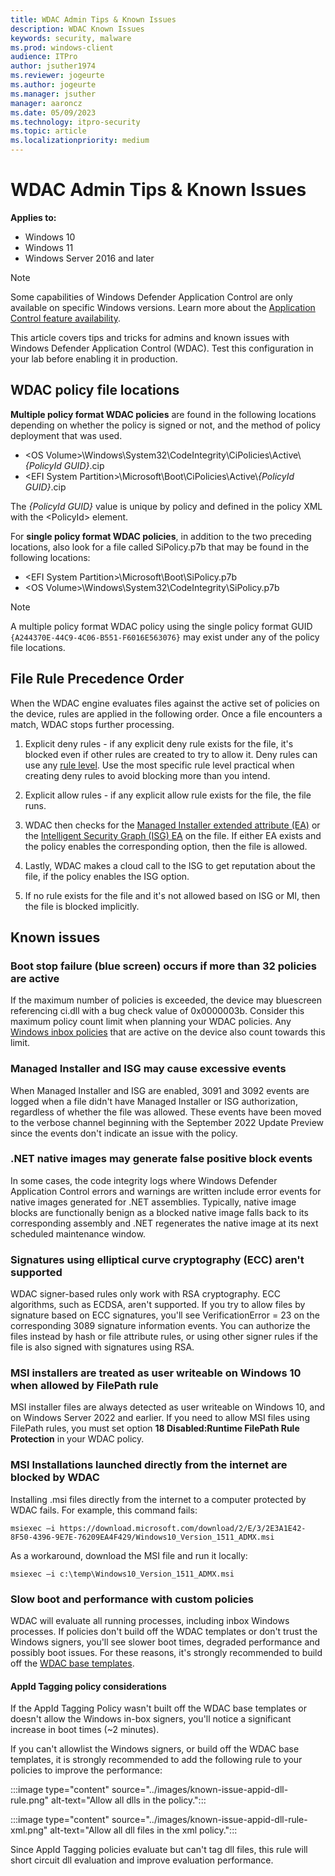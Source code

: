 ```yaml
---
title: WDAC Admin Tips & Known Issues
description: WDAC Known Issues
keywords: security, malware
ms.prod: windows-client
audience: ITPro
author: jsuther1974
ms.reviewer: jogeurte
ms.author: jogeurte
ms.manager: jsuther
manager: aaroncz
ms.date: 05/09/2023
ms.technology: itpro-security
ms.topic: article
ms.localizationpriority: medium
---
```


# WDAC Admin Tips & Known Issues

**Applies to:**

- Windows 10
- Windows 11
- Windows Server 2016 and later

> [!NOTE]
> Some capabilities of Windows Defender Application Control are only available on specific Windows versions. Learn more about the [Application Control feature availability](/windows/security/threat-protection/windows-defender-application-control/feature-availability).

This article covers tips and tricks for admins and known issues with Windows Defender Application Control (WDAC). Test this configuration in your lab before enabling it in production.

## WDAC policy file locations

**Multiple policy format WDAC policies** are found in the following locations depending on whether the policy is signed or not, and the method of policy deployment that was used.

- &lt;OS Volume&gt;\\Windows\\System32\\CodeIntegrity\\CiPolicies\Active\\*\{PolicyId GUID\}*.cip
- &lt;EFI System Partition&gt;\\Microsoft\\Boot\\CiPolicies\Active\\*\{PolicyId GUID\}*.cip

The *\{PolicyId GUID\}* value is unique by policy and defined in the policy XML with the &lt;PolicyId&gt; element.

For **single policy format WDAC policies**, in addition to the two preceding locations, also look for a file called SiPolicy.p7b that may be found in the following locations:

- &lt;EFI System Partition&gt;\\Microsoft\\Boot\\SiPolicy.p7b
- &lt;OS Volume&gt;\\Windows\\System32\\CodeIntegrity\\SiPolicy.p7b

> [!NOTE]
> A multiple policy format WDAC policy using the single policy format GUID `{A244370E-44C9-4C06-B551-F6016E563076}` may exist under any of the policy file locations.

## File Rule Precedence Order

When the WDAC engine evaluates files against the active set of policies on the device, rules are applied in the following order. Once a file encounters a match, WDAC stops further processing.

1. Explicit deny rules - if any explicit deny rule exists for the file, it's blocked even if other rules are created to try to allow it. Deny rules can use any [rule level](/windows/security/threat-protection/windows-defender-application-control/select-types-of-rules-to-create#windows-defender-application-control-file-rule-levels). Use the most specific rule level practical when creating deny rules to avoid blocking more than you intend.

2. Explicit allow rules - if any explicit allow rule exists for the file, the file runs.

3. WDAC then checks for the [Managed Installer extended attribute (EA)](/windows/security/threat-protection/windows-defender-application-control/configure-authorized-apps-deployed-with-a-managed-installer) or the [Intelligent Security Graph (ISG) EA](/windows/security/threat-protection/windows-defender-application-control/use-windows-defender-application-control-with-intelligent-security-graph) on the file. If either EA exists and the policy enables the corresponding option, then the file is allowed.

4. Lastly, WDAC makes a cloud call to the ISG to get reputation about the file, if the policy enables the ISG option.

5. If no rule exists for the file and it's not allowed based on ISG or MI, then the file is blocked implicitly.

## Known issues

### Boot stop failure (blue screen) occurs if more than 32 policies are active

If the maximum number of policies is exceeded, the device may bluescreen referencing ci.dll with a bug check value of 0x0000003b. Consider this maximum policy count limit when planning your WDAC policies. Any [Windows inbox policies](/windows/security/threat-protection/windows-defender-application-control/operations/inbox-wdac-policies) that are active on the device also count towards this limit.

### Managed Installer and ISG may cause excessive events

When Managed Installer and ISG are enabled, 3091 and 3092 events are logged when a file didn't have Managed Installer or ISG authorization, regardless of whether the file was allowed. These events have been moved to the verbose channel beginning with the September 2022 Update Preview since the events don't indicate an issue with the policy.

### .NET native images may generate false positive block events

In some cases, the code integrity logs where Windows Defender Application Control errors and warnings are written include error events for native images generated for .NET assemblies. Typically, native image blocks are functionally benign as a blocked native image falls back to its corresponding assembly and .NET regenerates the native image at its next scheduled maintenance window.

### Signatures using elliptical curve cryptography (ECC) aren't supported

WDAC signer-based rules only work with RSA cryptography. ECC algorithms, such as ECDSA, aren't supported. If you try to allow files by signature based on ECC signatures, you'll see VerificationError = 23 on the corresponding 3089 signature information events. You can authorize the files instead by hash or file attribute rules, or using other signer rules if the file is also signed with signatures using RSA.

### MSI installers are treated as user writeable on Windows 10 when allowed by FilePath rule

MSI installer files are always detected as user writeable on Windows 10, and on Windows Server 2022 and earlier. If you need to allow MSI files using FilePath rules, you must set option **18 Disabled:Runtime FilePath Rule Protection** in your WDAC policy.

### MSI Installations launched directly from the internet are blocked by WDAC

Installing .msi files directly from the internet to a computer protected by WDAC fails.
For example, this command fails:

```console
msiexec –i https://download.microsoft.com/download/2/E/3/2E3A1E42-8F50-4396-9E7E-76209EA4F429/Windows10_Version_1511_ADMX.msi
```

As a workaround, download the MSI file and run it locally:

```console
msiexec –i c:\temp\Windows10_Version_1511_ADMX.msi  
```
### Slow boot and performance with custom policies

WDAC will evaluate all running processes, including inbox Windows processes. If policies don't build off the WDAC templates or don't trust the Windows signers, you'll see slower boot times, degraded performance and possibly boot issues. For these reasons, it's strongly recommended to build off the [WDAC base templates](../design/example-wdac-base-policies.md). 

#### AppId Tagging policy considerations

If the AppId Tagging Policy wasn't built off the WDAC base templates or doesn't allow the Windows in-box signers, you'll notice a significant increase in boot times (~2 minutes). 

If you can't allowlist the Windows signers, or build off the WDAC base templates, it is strongly recommended to add the following rule to your policies to improve the performance:

:::image type="content" source="../images/known-issue-appid-dll-rule.png" alt-text="Allow all dlls in the policy.":::

:::image type="content" source="../images/known-issue-appid-dll-rule-xml.png" alt-text="Allow all dll files in the xml policy.":::


Since AppId Tagging policies evaluate but can't tag dll files, this rule will short circuit dll evaluation and improve evaluation performance.
